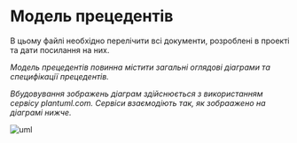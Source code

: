 # Модель прецедентів

В цьому файлі необхідно перелічити всі документи, розроблені в проекті та дати посилання на них.

*Модель прецедентів повинна містити загальні оглядові діаграми та специфікації прецедентів.*

*Вбудовування зображень діаграм здійснюється з використанням сервісу plantuml.com. Сервіси взаємодіють так, як зобраажено на діаграмі нижче.*

![uml](http://www.plantuml.com/plantuml/png/VP9BIlDG5CVdNSMTVLy34L8VQ14fw084SIQKe4MAjOADCmUrFfnP4ObO15r2UcrDY7riuN-su4eykJSa8IbE0lUSy_kT1wbr7FlSkJXjbPocqsg8NVlmn3vkL0rZVtkdRYrPXb6guX4ZJCZ5b5oweXvruL4FC-fMXTqHUsUT9XUzOSPbumL9YxE3A890uTUGN7EVv2ibzTsyD4qjIv-QLm7Jt1B_exdgFDH16o-G_wWFdzk60hx093y0F8u5WX-UG5WSGEVB8gUlAFqWCiMLFRPWheGobXQxaGjPpgcM5wkcB1bc9cIHny60RhMWaXfMubrrvodp7huoBhfX3_SlWAi9ECSCaj6715BTGeoZKnJ0DGM-gzN6-CGt7taKWsmQ_dHVEI8HQD9AoNL5VZ35zGZfZbpgPva2iQ689_ZiVzOdrOp_zv5gZVOH_xI_)


